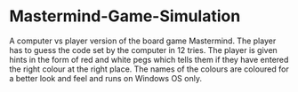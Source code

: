 # Mastermind-Game-Simulation
A computer vs player version of the board game Mastermind. The player has to guess the code set by the computer in 12 tries. The player is given hints in the form of red and white pegs which tells them if they have entered the right colour at the right place. The names of the colours are coloured for a better look and feel and runs on Windows OS only.
